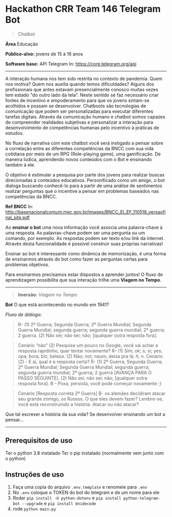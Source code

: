# Hackathon CRR Team 146 Telegram Bot

> Chatbot

**Área** Educação

**Público-alvo:** jovens de 15 à 16 anos 

**Software base:** API Telegram
In: https://core.telegram.org/api
___

A interação humana nos tem sido restrita no contexto de pandemia. Quem nos motiva? Quem nos auxilia quando temos dificuldades? Alguns dos profissionais que antes estavam presencialmente conosco muitas vezes tem estado "do outro lado da tela". Neste sentido se faz necessário criar fontes de incentivo e empoderamento para que os jovens sintam-se acolhidos e possam se desenvolver.
Chatboots são tecnologias de comunicação que podem ser personalizadas para executar diferentes tarefas digitais. Através da comunicação humano e chatbot somos capazes de compreender realidades subjetivas e personalizar a interação para desenvolvimento de competências humanas pelo incentivo à práticas de estudos.

No fluxo de narrativa com este chatbot você será instigado a pensar sobre a correlação entre as diferentes competências da BNCC com sua vida cotidiana por meio de um RPG (Role-playing game), uma gamificação. De maneira lúdica, aprendendo novos conteúdos com o Bot e ensinando também à ele.

O objetivo é estimular a pesquisa por parte dos jovens para realizar buscas direcionadas à conteúdos educativos. Personificado como um amigo, o bot dialoga buscando conhecê-lo para à partir de uma análise de sentimentos realizar perguntas que o incentive a pensar em problemas baseados nas competências da BNCC.

**Ref BNCC** In: http://basenacionalcomum.mec.gov.br/images/BNCC_EI_EF_110518_versaofinal_site.pdf 

Ao **ensinar o bot** uma nova informação você associa uma palavra-chave à uma resposta. As palavras-chave podem ser uma pergunta ou um comando, por exemplo. As respostas podem ser texto e/ou link da internet. Através desta funcionalidade é possível construir suas próprias narrativas!

Ensinar ao bot é interessante como dinâmica de memorização, é uma forma de ensinarmos através do bot como fazer as perguntas certas para problemas objetivos.

Para ensinarmos precisamos estar dispostos a aprender juntos!
O fluxo de aprendizagem possibilita que sua interação trilhe uma **Viagem no Tempo**.
___
>**Imersão:** _Viagem no Tempo_

**Bot** O que está acontecendo no mundo em 1941?

_Fluxo de diálogo:_

>R- (1) 2º Guerra; Segunda Guerra; 2º Guerra Mundial; Segunda Guerra Mundial; segunda guerra; segunda guerra mundial; 2º guerra; 2 guerra. (2) Não sei; não sei; não; [qualquer outra resposta fora].

>Cenário “não” (2) Pesquise um pouco no Google, você vai achar a resposta rapidinho, quer tentar novamente?
>R- (1)  Sim; ok; s; si; yes; opa; bora; blz; beleza. (2) Não; not; naum; deixa pra lá; ñ; n.
>Cenário (2) - E aí, qual é a resposta certa?
>R- (1) 2º Guerra; Segunda Guerra; 2º Guerra Mundial; Segunda Guerra Mundial; segunda guerra; segunda guerra mundial; 2º guerra; 2 guerra [AVANÇA PARA O PASSO SEGUINTE]. (2) Não sei; não sei; não; [qualquer outra resposta fora].
>B - Poxa, persista, você pode começar novamente ;)

>Cenário [Resposta correta 2º Guerra] B- os alemães decidiram atacar seu grande inimigo, os Russos. O que eles devem fazer? Lembre-se, você está reconstruindo a história. Atacar ou não atacar?

Que tal escrever a história da sua vida?
Se desenvolver ensinando um bot a pensar... 

___

## Prerequisitos de uso

Ter o python 3.8 instalado
Ter o pip instalado (normalmente vem junto com o python)

## Instruções de uso

1. Faça uma copia do arquivo `.env.template` e renomeie para `.env`
2. No `.env` coloque o TOKEN do bot do telegram e de um nome para ele
3. Rodar `pip install -U python-dotenv` e `pip install python-telegram-bot --upgrade` e `pip install Unidecode`
4. rode `python main.py`
